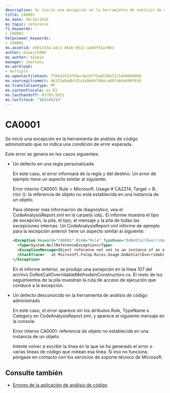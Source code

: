 ```yaml
---
description: Se inició una excepción en la herramienta de análisis de código administrado que no indica una condición de error esperada.
title: CA0001
ms.date: 10/19/2016
ms.topic: reference
f1_keywords:
- CA0001
helpviewer_keywords:
- CA0001
ms.assetid: d301333a-a4c2-464b-9522-aa94f91a7063
author: mikejo5000
ms.author: mikejo
manager: jmartens
ms.workload:
- multiple
ms.openlocfilehash: 7f8442553fb9ecde2d7f5a8156b3221d44060808
ms.sourcegitcommit: 4b323a8a8bfd1a1a9e84f4b4ca88fa8da690f656
ms.translationtype: MT
ms.contentlocale: es-ES
ms.lasthandoff: 03/05/2021
ms.locfileid: "102145214"
---
```

# <a name="ca0001"></a>CA0001

Se inició una excepción en la herramienta de análisis de código administrado que no indica una condición de error esperada.

Este error se genera en los casos siguientes:

- Un defecto en una regla personalizada

     En este caso, el error informará de la regla y del destino. Un error de ejemplo tiene un aspecto similar al siguiente:

     Error interno CA0001: Rule = Microsoft. Usage # CA2214, Target = B.. ctor (): la referencia de objeto no está establecida en una instancia de un objeto.

     Para obtener más información de diagnóstico, vea el CodeAnalysisReport.xml en la carpeta \obj.. El informe muestra el tipo de excepción, la pila, el tipo, el mensaje y la pila de todas las excepciones internas. Un CodeAnalysisReport.xml informe de ejemplo para la excepción anterior tiene un aspecto similar al siguiente:

     ```xml
     <Exception Keyword="CA0001" Kind="Rule" TypeName="DoNotCallOverridableMethodsInConstructors" Category="Microsoft.Usage" CheckId="CA2214" Target="B..ctor()">
       <Type>System.NullReferenceException</Type>
       <ExceptionMessage>Object reference not set to an instance of an object.</ExceptionMessage>
       <StackTrace>   at Microsoft.FxCop.Rules.Usage.DoNotCallOverridableMethodsInConstructors.CheckCallees(Method method, Boolean isCallVirt) in d:\rules\DoNotCallOverridableMethodsInConstructors.cs:line 107 at Microsoft.FxCop.Rules.Usage.DoNotCallOverridableMethodsInConstructors.CheckCallees(Method method, Boolean isCallVirt) in d:\rules\DoNotCallOverridableMethodsInConstructors.cs:line 128 at Microsoft.FxCop.Rules.Usage.DoNotCallOverridableMethodsInConstructors.Check(Member member) in d:\rules\DoNotCallOverridableMethodsInConstructors.cs:line 58 at Microsoft.FxCop.Engines.Introspection.AnalysisVisitor.CheckMember(Member member, NodeBase target) in d:\Engines\Introspection\AnalysisVisitor.cs:line 743</StackTrace>
     </Exception>
     ```

     En el informe anterior, se produjo una excepción en la línea 107 del archivo DoNotCallOverridableMethodsInConstructors.cs. El resto de los seguimientos de la pila muestran la ruta de acceso de ejecución que conduce a la excepción.

- Un defecto desconocido en la herramienta de análisis de código administrado

     En este caso, el error aparece sin los atributos Rule, TypeName o Category en CodeAnalysisReport.xml, y aparece el siguiente mensaje en la consola:

     Error interno CA0001: referencia de objeto no establecida en una instancia de un objeto.

     Intente volver a escribir la línea en la que se ha generado el error o varias líneas de código que rodean esa línea. Si eso no funciona, póngase en contacto con los servicios de soporte técnico de Microsoft.

## <a name="see-also"></a>Consulte también

- [Errores de la aplicación de análisis de código](../code-quality/code-analysis-application-errors.md)
